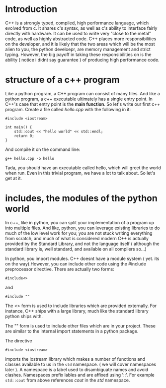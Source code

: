 # Introduction
C++ is a strongly typed, compiled, high performance language, which evolved from c. It shares c's syntax, as well as c's ability to interface fairly directly with hardware. It can be used to write very "close to the metal" code, as well as highly abstracted code. C++ places more responsibilities on the developer, and it is likely that the two areas which will be the most alien to you, the python develoepr, are memory management and strict typing. However, the big payoff in taking these responsibilities on is the ability ( notice i didnt say guarantee ) of producing high performance code.

# structure of a c++ program

Like a python program, a C++ program can consist of many files. And like a python program, a c++ executable ultimately has a single entry point. In C++'s case that entry point is the **main function**. So let's write our first c++ program. Create a file called *hello.cpp* with the following in it:

```
#include <iostream> 

int main() {
    std::cout << "hello world" << std::endl;
    return 0;
}
```

And compile it on the command line:

```
g++ hello.cpp -o hello
```

Tada, you should have an executable called hello, which will greet the world when run. Even in this trivial program, we have a lot to talk about. So let's get at it.

# includes, the modules of the python world

In c++, like in python, you can split your implementation of a program up into multiple files. And like, python, you can leverage existing libraries to do much of the low level work for you; you are not stuck writing everything from scratch, and much of what is considered modern C++ is actually provided by the Standard Library, and not the language itself ( although the standard library is, well standard, and available on all compilers so...)

In python, you import modules. C++ doesnt have a module system ( yet. its on the way).However, you can include other code using the #include preprocessor directive. There are actually two forms:

```
#include<>
```
and 
```
#include ""
```
The <> form is used to include libraries which are provided externally. For instance, C++ ships with a large library, much like the standard library python ships with. 

The "" form is used to include other files which are in your project. These are similar to the internal import statements in a python package.

The directive 
```
#include <iostream>
```
imports the iostream library which makes a number of functions and classes available to us in the ```std``` namespace. ( we will cover namespaces later ). A namespace is a label used to disambiguate names and avoid clashes. Namespaces prefix lables and are affixed using '::'. For example ```std::cout``` from above references *cout* in the *std* namespace. 

